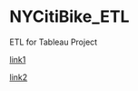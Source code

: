 # NYCitiBike_ETL
ETL for Tableau Project


[link1](https://www.citibikenyc.com/system-data)

[link2](https://s3.amazonaws.com/tripdata/index.html)
